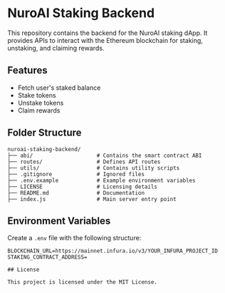 # NuroAI Staking Backend

This repository contains the backend for the NuroAI staking dApp. It provides APIs to interact with the Ethereum blockchain for staking, unstaking, and claiming rewards.

## Features

- Fetch user's staked balance
- Stake tokens
- Unstake tokens
- Claim rewards

## Folder Structure

```
nuroai-staking-backend/
├── abi/                    # Contains the smart contract ABI
├── routes/                 # Defines API routes
├── utils/                  # Contains utility scripts
├── .gitignore              # Ignored files
├── .env.example            # Example environment variables
├── LICENSE                 # Licensing details
├── README.md               # Documentation
├── index.js                # Main server entry point
```

## Environment Variables

Create a `.env` file with the following structure:
```
BLOCKCHAIN_URL=https://mainnet.infura.io/v3/YOUR_INFURA_PROJECT_ID
STAKING_CONTRACT_ADDRESS=

## License

This project is licensed under the MIT License.